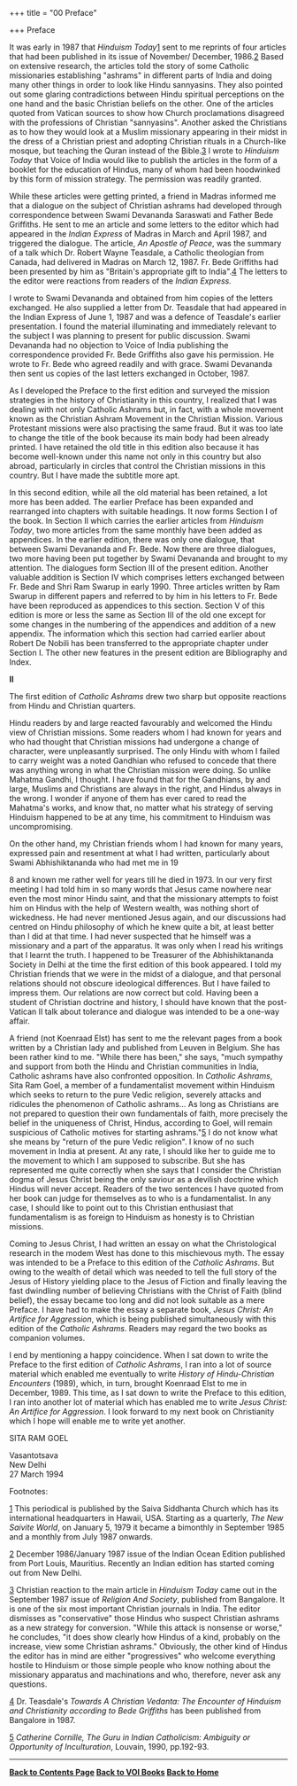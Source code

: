 +++
title = "00 Preface"

+++
Preface

It was early in 1987 that *Hinduism Today*[1](#1) sent to me reprints of
four articles that had been published in its issue of November/
December, 1986.[2](#2) Based on extensive research, the articles told
the story of some Catholic missionaries establishing "ashrams" in
different parts of India and doing many other things in order to look
like Hindu sannyasins. They also pointed out some glaring contradictions
between Hindu spiritual perceptions on the one hand and the basic
Christian beliefs on the other. One of the articles quoted from Vatican
sources to show how Church proclamations disagreed with the professions
of Christian "sannyasins". Another asked the Christians as to how they
would look at a Muslim missionary appearing in their midst in the dress
of a Christian priest and adopting Christian rituals in a Church-like
mosque, but teaching the Quran instead of the Bible.[3](#3) I wrote to
*Hinduism Today* that Voice of India would like to publish the articles
in the form of a booklet for the education of Hindus, many of whom had
been hoodwinked by this form of mission strategy. The permission was
readily granted.

While these articles were getting printed, a friend in Madras informed
me that a dialogue on the subject of Christian ashrams had developed
through correspondence between Swami Devananda Saraswati and Father Bede
Griffiths. He sent to me an article and some letters to the editor which
had appeared in the *Indian Express* of Madras in March and April 1987,
and triggered the dialogue. The article, *An Apostle of Peace*, was the
summary of a talk which Dr. Robert Wayne Teasdale, a Catholic theologian
from Canada, had delivered in Madras on March 12, 1987. Fr. Bede
Griffiths had been presented by him as "Britain's appropriate gift to
India".[4](#4) The letters to the editor were reactions from readers of
the *Indian Express.*

I wrote to Swami Devananda and obtained from him copies of the letters
exchanged. He also supplied a letter from Dr. Teasdale that had appeared
in the Indian Express of June 1, 1987 and was a defence of Teasdale's
earlier presentation. I found the material illuminating and immediately
relevant to the subject I was planning to present for public discussion.
Swami Devananda had no objection to Voice of India publishing the
correspondence provided Fr. Bede Griffiths also gave his permission. He
wrote to Fr. Bede who agreed readily and with grace. Swami Devananda
then sent us copies of the last letters exchanged in October, 1987.

As I developed the Preface to the first edition and surveyed the mission
strategies in the history of Christianity in this country, I realized
that I was dealing with not only Catholic Ashrams but, in fact, with a
whole movement known as the Christian Ashram Movement in the Christian
Mission. Various Protestant missions were also practising the same
fraud. But it was too late to change the title of the book because its
main body had been already printed. I have retained the old title in
this edition also because it has become well-known under this name not
only in this country but also abroad, particularly in circles that
control the Christian missions in this country. But I have made the
subtitle more apt.

In this second edition, while all the old material has been retained, a
lot more has been added. The earlier Preface has been expanded and
rearranged into chapters with suitable headings. It now forms Section I
of the book. In Section II which carries the earlier articles from
*Hinduism Today*, two more articles from the same monthly have been
added as appendices. In the earlier edition, there was only one
dialogue, that between Swami Devananda and Fr. Bede. Now there are three
dialogues, two more having been put together by Swami Devananda and
brought to my attention. The dialogues form Section III of the present
edition. Another valuable addition is Section IV which comprises letters
exchanged between Fr. Bede and Shri Ram Swarup in early 1990. Three
articles written by Ram Swarup in different papers and referred to by
him in his letters to Fr. Bede have been reproduced as appendices to
this section. Section V of this edition is more or less the same as
Section III of the old one except for some changes in the numbering of
the appendices and addition of a new appendix. The information which
this section had carried earlier about Robert De Nobili has been
transferred to the appropriate chapter under Section I. The other new
features in the present edition are Bibliography and Index.

**II**

The first edition of *Catholic Ashrams* drew two sharp but opposite
reactions from Hindu and Christian quarters.

Hindu readers by and large reacted favourably and welcomed the Hindu
view of Christian missions. Some readers whom I had known for years and
who had thought that Christian missions had undergone a change of
character, were unpleasantly surprised. The only Hindu with whom I
failed to carry weight was a noted Gandhian who refused to concede that
there was anything wrong in what the Christian mission were doing. So
unlike Mahatma Gandhi, I thought. I have found that for the Gandhians,
by and large, Muslims and Christians are always in the right, and Hindus
always in the wrong. I wonder if anyone of them has ever cared to read
the Mahatma's works, and know that, no matter what his strategy of
serving Hinduism happened to be at any time, his commitment to Hinduism
was uncompromising.

On the other hand, my Christian friends whom I had known for many years,
expressed pain and resentment at what I had written, particularly about
Swami Abhishiktananda who had met me in 19

8 and known me rather well for years till he died in 1973. In our very
first meeting I had told him in so many words that Jesus came nowhere
near even the most minor Hindu saint, and that the missionary attempts
to foist him on Hindus with the help of Western wealth, was nothing
short of wickedness. He had never mentioned Jesus again, and our
discussions had centred on Hindu philosophy of which he knew quite a
bit, at least better than I did at that time. I had never suspected that
he himself was a missionary and a part of the apparatus. It was only
when I read his writings that I learnt the truth. I happened to be
Treasurer of the Abhishiktananda Society in Delhi at the time the first
edition of this book appeared. I told my Christian friends that we were
in the midst of a dialogue, and that personal relations should not
obscure ideological differences. But I have failed to impress them. Our
relations are now correct but cold. Having been a student of Christian
doctrine and history, I should have known that the post-Vatican II talk
about tolerance and dialogue was intended to be a one-way affair.

A friend (not Koenraad Elst) has sent to me the relevant pages from a
book written by a Christian lady and published from Leuven in Belgium.
She has been rather kind to me. "While there has been," she says, "much
sympathy and support from both the Hindu and Christian communities in
India, Catholic ashrams have also confronted opposition. In *Catholic
Ashrams*, Sita Ram Goel, a member of a fundamentalist movement within
Hinduism which seeks to return to the pure Vedic religion, severely
attacks and ridicules the phenomenon of Catholic ashrams… As long as
Christians are not prepared to question their own fundamentals of faith,
more precisely the belief in the uniqueness of Christ, Hindus, according
to Goel, will remain suspicious of Catholic motives for starting
ashrams."[5](#5) I do not know what she means by "return of the pure
Vedic religion". I know of no such movement in India at present. At any
rate, I should like her to guide me to the movement to which I am
supposed to subscribe. But she has represented me quite correctly when
she says that I consider the Christian dogma of Jesus Christ being the
only saviour as a devilish doctrine which Hindus will never accept.
Readers of the two sentences I have quoted from her book can judge for
themselves as to who is a fundamentalist. In any case, I should like to
point out to this Christian enthusiast that fundamentalism is as foreign
to Hinduism as honesty is to Christian missions.

Coming to Jesus Christ, I had written an essay on what the
Christological research in the modem West has done to this mischievous
myth. The essay was intended to be a Preface to this edition of the
*Catholic Ashrams*. But owing to the wealth of detail which was needed
to tell the full story of the Jesus of History yielding place to the
Jesus of Fiction and finally leaving the fast dwindling number of
believing Christians with the Christ of Faith (blind belief), the essay
became too long and did not look suitable as a mere Preface. I have had
to make the essay a separate book, *Jesus Christ: An Artifice for
Aggression*, which is being published simultaneously with this edition
of the *Catholic Ashrams*. Readers may regard the two books as companion
volumes.

I end by mentioning a happy coincidence. When I sat down to write the
Preface to the first edition of *Catholic Ashrams*, I ran into a lot of
source material which enabled me eventually to write *History of
Hindu-Christian Encounters* (1989), which, in turn, brought Koenraad
Elst to me in December, 1989. This time, as I sat down to write the
Preface to this edition, I ran into another lot of material which has
enabled me to write *Jesus Christ: An Artifice for Aggression*. I look
forward to my next book on Christianity which I hope will enable me to
write yet another.

SITA RAM GOEL  
  
Vasantotsava  
New Delhi  
27 March 1994  

 

  

Footnotes:

 

[1](#1a) This periodical is published by the Saiva Siddhanta Church
which has its international headquarters in Hawaii, USA. Starting as a
quarterly, *The New Saivite World*, on January 5, 1979 it became a
bimonthly in September 1985 and a monthly from July 1987 onwards.

[2](#2a) December 1986/January 1987 issue of the Indian Ocean Edition
published from Port Louis, Mauritius. Recently an Indian edition has
started coming out from New Delhi.

[3](#3a) Christian reaction to the main article in *Hinduism Today* came
out in the September 1987 issue of *Religion And Society*, published
from Bangalore. It is one of the six most important Christian journals
in India. The editor dismisses as "conservative" those Hindus who
suspect Christian ashrams as a new strategy for conversion. "While this
attack is nonsense or worse," he concludes, "it does show clearly how
Hindus of a kind, probably on the increase, view some Christian
ashrams." Obviously, the other kind of Hindus the editor has in mind are
either "progressives" who welcome everything hostile to Hinduism or
those simple people who know nothing about the missionary apparatus and
machinations and who, therefore, never ask any questions.

[4](#4a) Dr. Teasdale's *Towards A Christian Vedanta: The Encounter of
Hinduism and Christianity according to Bede Griffiths* has been
published from Bangalore in 1987.

[5](#5a) *Catherine Cornille, The Guru in Indian Catholicism: Ambiguity
or Opportunity of Inculturation*, Louvain, 1990, pp.192-93.  

 

 

------------------------------------------------------------------------

**[Back to Contents Page](index.htm)    [Back to VOI
Books](http://voiceofdharma.org/books)    [Back to
Home](http://voiceofdharma.org)**
